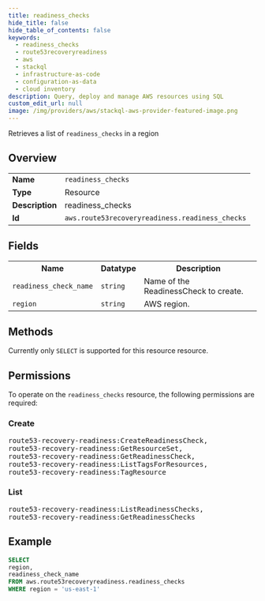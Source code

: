 ```yaml
---
title: readiness_checks
hide_title: false
hide_table_of_contents: false
keywords:
  - readiness_checks
  - route53recoveryreadiness
  - aws
  - stackql
  - infrastructure-as-code
  - configuration-as-data
  - cloud inventory
description: Query, deploy and manage AWS resources using SQL
custom_edit_url: null
image: /img/providers/aws/stackql-aws-provider-featured-image.png
---
```

Retrieves a list of <code>readiness_checks</code> in a region

## Overview
<table><tbody>
<tr><td><b>Name</b></td><td><code>readiness_checks</code></td></tr>
<tr><td><b>Type</b></td><td>Resource</td></tr>
<tr><td><b>Description</b></td><td>readiness_checks</td></tr>
<tr><td><b>Id</b></td><td><code>aws.route53recoveryreadiness.readiness_checks</code></td></tr>
</tbody></table>

## Fields
<table><tbody>
<tr><th>Name</th><th>Datatype</th><th>Description</th></tr>
<tr><td><code>readiness_check_name</code></td><td><code>string</code></td><td>Name of the ReadinessCheck to create.</td></tr>
<tr><td><code>region</code></td><td><code>string</code></td><td>AWS region.</td></tr>

</tbody></table>

## Methods
Currently only <code>SELECT</code> is supported for this resource resource.

## Permissions

To operate on the <code>readiness_checks</code> resource, the following permissions are required:

### Create
<pre>
route53-recovery-readiness:CreateReadinessCheck,
route53-recovery-readiness:GetResourceSet,
route53-recovery-readiness:GetReadinessCheck,
route53-recovery-readiness:ListTagsForResources,
route53-recovery-readiness:TagResource</pre>

### List
<pre>
route53-recovery-readiness:ListReadinessChecks,
route53-recovery-readiness:GetReadinessChecks</pre>


## Example
```sql
SELECT
region,
readiness_check_name
FROM aws.route53recoveryreadiness.readiness_checks
WHERE region = 'us-east-1'
```
